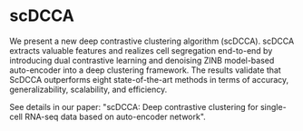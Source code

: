 
# scDCCA
We present a new deep contrastive clustering algorithm (scDCCA). scDCCA extracts valuable features and realizes cell segregation end-to-end by introducing dual contrastive learning and denoising ZINB model-based auto-encoder into a deep clustering framework. The results validate that ScDCCA outperforms eight state-of-the-art methods in terms of accuracy, generalizability, scalability, and efficiency. 

See details in our paper: "scDCCA: Deep contrastive clustering for single-cell RNA-seq data based on auto-encoder network". 
